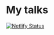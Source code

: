 # My talks

[![Netlify Status](https://api.netlify.com/api/v1/badges/aa0f948e-cedb-467d-a987-4d9a9e74489e/deploy-status)](https://app.netlify.com/sites/xunmi/deploys)
